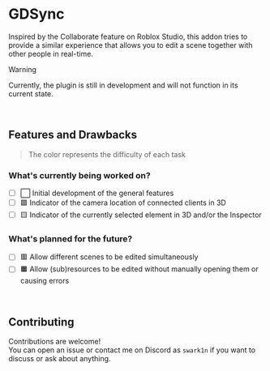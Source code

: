 # GDSync
Inspired by the Collaborate feature on Roblox Studio, this addon tries to provide a similar experience that allows you to edit a scene together with other people in real-time.

> [!WARNING]  
> Currently, the plugin is still in development and will not function in its current state.
<br>

## Features and Drawbacks
> The color represents the difficulty of each task

### What's currently being worked on?
- [ ] ⬜ Initial development of the general features
- [ ] 🟩 Indicator of the camera location of connected clients in 3D
- [ ] 🟨 Indicator of the currently selected element in 3D and/or the Inspector

### What's planned for the future?
- [ ] 🟥 Allow different scenes to be edited simultaneously
- [ ] 🟧 Allow (sub)resources to be edited without manually opening them or causing errors
<br>

## Contributing
Contributions are welcome!<br>
You can open an issue or contact me on Discord as `swark1n` if you want to discuss or ask about anything.
